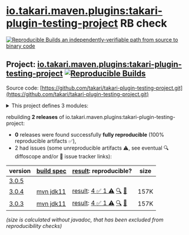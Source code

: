 [io.takari.maven.plugins:takari-plugin-testing-project](https://central.sonatype.com/artifact/io.takari.maven.plugins/takari-plugin-testing-project/versions) RB check
=======

[![Reproducible Builds](https://reproducible-builds.org/images/logos/rb.svg) an independently-verifiable path from source to binary code](https://reproducible-builds.org/)

## Project: [io.takari.maven.plugins:takari-plugin-testing-project](https://central.sonatype.com/artifact/io.takari.maven.plugins/takari-plugin-testing-project/versions) [![Reproducible Builds](https://img.shields.io/endpoint?url=https://raw.githubusercontent.com/jvm-repo-rebuild/reproducible-central/master/content/io/takari/maven/plugins/takari-plugin-testing/badge.json)](https://github.com/jvm-repo-rebuild/reproducible-central/blob/master/content/io/takari/maven/plugins/takari-plugin-testing/README.md)

Source code: [https://github.com/takari/takari-plugin-testing-project.git](https://github.com/takari/takari-plugin-testing-project.git)

<details><summary>This project defines 3 modules:</summary>

* [io.takari.maven.plugins:takari-plugin-integration-testing](https://central.sonatype.com/artifact/io.takari.maven.plugins/takari-plugin-integration-testing/overview)
* [io.takari.maven.plugins:takari-plugin-testing](https://central.sonatype.com/artifact/io.takari.maven.plugins/takari-plugin-testing/overview)
* [io.takari.maven.plugins:takari-plugin-testing-project](https://central.sonatype.com/artifact/io.takari.maven.plugins/takari-plugin-testing-project/overview)
</details>

rebuilding **2 releases** of io.takari.maven.plugins:takari-plugin-testing-project:
- **0** releases were found successfully **fully reproducible** (100% reproducible artifacts :white_check_mark:),
- 2 had issues (some unreproducible artifacts :warning:, see eventual :mag: diffoscope and/or :memo: issue tracker links):

| version | [build spec](/BUILDSPEC.md) | [result](https://reproducible-builds.org/docs/jvm/): reproducible? | size |
| -- | --------- | ------ | -- |
| [3.0.5](https://central.sonatype.com/artifact/io.takari.maven.plugins/takari-plugin-testing/3.0.5/pom) | | | |
| [3.0.4](https://central.sonatype.com/artifact/io.takari.maven.plugins/takari-plugin-testing-project/3.0.4/pom) | [mvn jdk11](takari-plugin-testing-3.0.4.buildspec) | [result](takari-plugin-testing-project-3.0.4.buildinfo): [4 :white_check_mark:  1 :warning:](takari-plugin-testing-project-3.0.4.buildcompare) [:mag:](takari-plugin-testing-project-3.0.4.diffoscope) [:memo:](https://github.com/takari/takari-lifecycle/issues/171) | 157K |
| [3.0.3](https://central.sonatype.com/artifact/io.takari.maven.plugins/takari-plugin-testing-project/3.0.3/pom) | [mvn jdk11](takari-plugin-testing-3.0.3.buildspec) | [result](takari-plugin-testing-project-3.0.3.buildinfo): [4 :white_check_mark:  1 :warning:](takari-plugin-testing-project-3.0.3.buildcompare) [:mag:](takari-plugin-testing-project-3.0.3.diffoscope) [:memo:](https://github.com/takari/takari-lifecycle/issues/171) | 157K |

<i>(size is calculated without javadoc, that has been excluded from reproducibility checks)</i>
